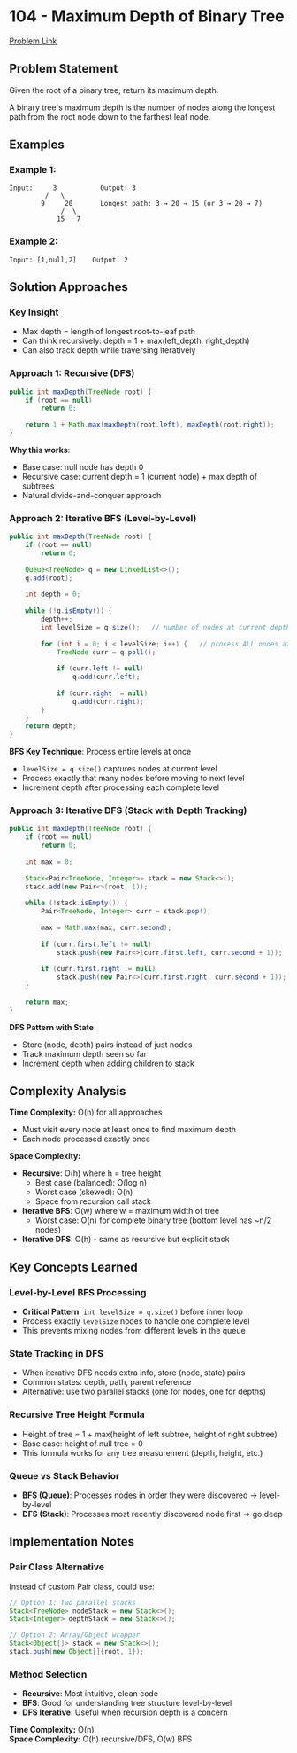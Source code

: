 # 104 - Maximum Depth of Binary Tree

[Problem Link](https://leetcode.com/problems/maximum-depth-of-binary-tree/)

## Problem Statement

Given the root of a binary tree, return its maximum depth.

A binary tree's maximum depth is the number of nodes along the longest path from the root node down to the farthest leaf node.

## Examples

### Example 1:
```
Input:     3           Output: 3
         /   \         
        9     20       Longest path: 3 → 20 → 15 (or 3 → 20 → 7)
             /  \      
            15   7     
```

### Example 2:
```
Input: [1,null,2]    Output: 2
```

## Solution Approaches

### Key Insight
- Max depth = length of longest root-to-leaf path
- Can think recursively: depth = 1 + max(left_depth, right_depth)
- Can also track depth while traversing iteratively

### Approach 1: Recursive (DFS)
```java
public int maxDepth(TreeNode root) {
    if (root == null)
        return 0;
    
    return 1 + Math.max(maxDepth(root.left), maxDepth(root.right));
}
```

**Why this works**:
- Base case: null node has depth 0
- Recursive case: current depth = 1 (current node) + max depth of subtrees
- Natural divide-and-conquer approach

### Approach 2: Iterative BFS (Level-by-Level)
```java
public int maxDepth(TreeNode root) {
    if (root == null)
        return 0;
    
    Queue<TreeNode> q = new LinkedList<>();
    q.add(root);
    
    int depth = 0;
    
    while (!q.isEmpty()) {
        depth++;
        int levelSize = q.size();   // number of nodes at current depth
        
        for (int i = 0; i < levelSize; i++) {   // process ALL nodes at current depth
            TreeNode curr = q.poll();
            
            if (curr.left != null)
                q.add(curr.left);
            
            if (curr.right != null)
                q.add(curr.right);
        }
    }
    return depth;
}
```

**BFS Key Technique**: Process entire levels at once
- `levelSize = q.size()` captures nodes at current level
- Process exactly that many nodes before moving to next level
- Increment depth after processing each complete level

### Approach 3: Iterative DFS (Stack with Depth Tracking)
```java
public int maxDepth(TreeNode root) {
    if (root == null)
        return 0;
    
    int max = 0;
    
    Stack<Pair<TreeNode, Integer>> stack = new Stack<>();
    stack.add(new Pair<>(root, 1));
    
    while (!stack.isEmpty()) {
        Pair<TreeNode, Integer> curr = stack.pop();
        
        max = Math.max(max, curr.second);
        
        if (curr.first.left != null)
            stack.push(new Pair<>(curr.first.left, curr.second + 1));
        
        if (curr.first.right != null)
            stack.push(new Pair<>(curr.first.right, curr.second + 1));
    }
    
    return max;
}
```

**DFS Pattern with State**:
- Store (node, depth) pairs instead of just nodes
- Track maximum depth seen so far
- Increment depth when adding children to stack

## Complexity Analysis

**Time Complexity:** O(n) for all approaches
- Must visit every node at least once to find maximum depth
- Each node processed exactly once

**Space Complexity:**
- **Recursive**: O(h) where h = tree height
    - Best case (balanced): O(log n)
    - Worst case (skewed): O(n)
    - Space from recursion call stack
- **Iterative BFS**: O(w) where w = maximum width of tree
    - Worst case: O(n) for complete binary tree (bottom level has ~n/2 nodes)
- **Iterative DFS**: O(h) - same as recursive but explicit stack

## Key Concepts Learned

### Level-by-Level BFS Processing
- **Critical Pattern**: `int levelSize = q.size()` before inner loop
- Process exactly `levelSize` nodes to handle one complete level
- This prevents mixing nodes from different levels in the queue

### State Tracking in DFS
- When iterative DFS needs extra info, store (node, state) pairs
- Common states: depth, path, parent reference
- Alternative: use two parallel stacks (one for nodes, one for depths)

### Recursive Tree Height Formula
- Height of tree = 1 + max(height of left subtree, height of right subtree)
- Base case: height of null tree = 0
- This formula works for any tree measurement (depth, height, etc.)

### Queue vs Stack Behavior
- **BFS (Queue)**: Processes nodes in order they were discovered → level-by-level
- **DFS (Stack)**: Processes most recently discovered node first → go deep

## Implementation Notes

### Pair Class Alternative
Instead of custom Pair class, could use:
```java
// Option 1: Two parallel stacks
Stack<TreeNode> nodeStack = new Stack<>();
Stack<Integer> depthStack = new Stack<>();

// Option 2: Array/Object wrapper
Stack<Object[]> stack = new Stack<>();
stack.push(new Object[]{root, 1});
```

### Method Selection
- **Recursive**: Most intuitive, clean code
- **BFS**: Good for understanding tree structure level-by-level
- **DFS Iterative**: Useful when recursion depth is a concern

**Time Complexity:** O(n)  
**Space Complexity:** O(h) recursive/DFS, O(w) BFS